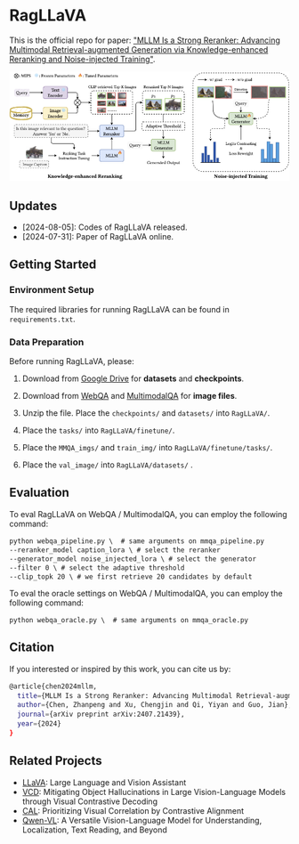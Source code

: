 # RagLLaVA
This is the official repo for paper: ["MLLM Is a Strong Reranker: Advancing Multimodal Retrieval-augmented Generation via Knowledge-enhanced Reranking and Noise-injected Training"](https://arxiv.org/pdf/2407.21439).

![image](https://github.com/IDEA-FinAI/RagLLaVA/blob/main/assets/framework.png)

## Updates
- [2024-08-05]: Codes of RagLLaVA released.
- [2024-07-31]: Paper of RagLLaVA online.

## Getting Started
### Environment Setup
The required libraries for running RagLLaVA can be found in `requirements.txt`.

### Data Preparation
Before running RagLLaVA, please:

1. Download from [Google Drive](https://drive.google.com/drive/folders/1wY18Vbrb8yDbFSg1Te-FQIs84AYYh48Z?usp=drive_link) for **datasets** and **checkpoints**. 

2. Download from [WebQA](https://github.com/WebQnA/WebQA) and [MultimodalQA](https://github.com/allenai/multimodalqa) for **image files**.

3. Unzip the file. Place the `checkpoints/` and `datasets/` into `RagLLaVA/`.

4. Place the `tasks/` into `RagLLaVA/finetune/`.

5. Place the `MMQA_imgs/` and `train_img/` into `RagLLaVA/finetune/tasks/`.

6. Place the `val_image/` into `RagLLaVA/datasets/` .


## Evaluation
To eval RagLLaVA on WebQA / MultimodalQA, you can employ the following command:

```
python webqa_pipeline.py \  # same arguments on mmqa_pipeline.py
--reranker_model caption_lora \ # select the reranker
--generator_model noise_injected_lora \ # select the generator
--filter 0 \ # select the adaptive threshold
--clip_topk 20 \ # we first retrieve 20 candidates by default
```

To eval the oracle settings on WebQA / MultimodalQA, you can employ the following command:

```
python webqa_oracle.py \  # same arguments on mmqa_oracle.py
```

## Citation
If you interested or inspired by this work, you can cite us by:
```sh
@article{chen2024mllm,
  title={MLLM Is a Strong Reranker: Advancing Multimodal Retrieval-augmented Generation via Knowledge-enhanced Reranking and Noise-injected Training},
  author={Chen, Zhanpeng and Xu, Chengjin and Qi, Yiyan and Guo, Jian},
  journal={arXiv preprint arXiv:2407.21439},
  year={2024}
}
```

## Related Projects
- [LLaVA](https://github.com/haotian-liu/LLaVA): Large Language and Vision Assistant
- [VCD](https://github.com/DAMO-NLP-SG/VCD): Mitigating Object Hallucinations in Large Vision-Language Models through Visual Contrastive Decoding
- [CAL](https://github.com/foundation-multimodal-models/CAL): Prioritizing Visual Correlation by Contrastive Alignment
- [Qwen-VL](https://github.com/QwenLM/Qwen-VL): A Versatile Vision-Language Model for Understanding, Localization, Text Reading, and Beyond
